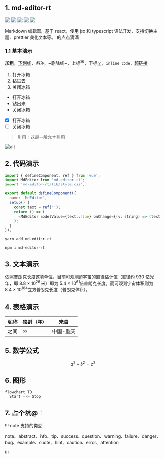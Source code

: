 ## 1. md-editor-rt

![](https://img.shields.io/github/package-json/v/imzbf/md-editor-rt) ![](https://img.shields.io/npm/dm/md-editor-rt) ![](https://img.shields.io/bundlephobia/min/md-editor-rt) ![](https://img.shields.io/github/license/imzbf/md-editor-rt) ![](https://img.shields.io/badge/ssr-%3E1.6.0-brightgreen)

Markdown 编辑器，基于 react，使用 jsx 和 typescript 语法开发，支持切换主题、prettier 美化文本等。
的点点滴滴
### 1.1 基本演示

**加粗**，<u>下划线</u>，_斜体_，~删除线~，上标<sup>26</sup>，下标<sub>[1]</sub>，`inline code`，[超链接](https://imzbf.top)

1. 打开冰箱
2. 钻进去
3. 关闭冰箱

- 打开冰箱
- 钻出来
- 关闭冰箱

- [x] 打开冰箱
- [ ] 关闭冰箱

> 引用：这是一段文本引用

![alt](https://imzbf.github.io/md-editor-rt/imgs/preview-light.png 'title')

## 2. 代码演示

```js
import { defineComponent, ref } from 'vue';
import MdEditor from 'md-editor-rt';
import 'md-editor-rt/lib/style.css';

export default defineComponent({
  name: 'MdEditor',
  setup() {
    const text = ref('');
    return () => (
      <MdEditor modelValue={text.value} onChange={(v: string) => (text.value = v)} />
    );
  }
});
```

```shell [install:yarn]
yarn add md-editor-rt
```

```shell [install:npm]
npm i md-editor-rt
```

## 3. 文本演示

依照普朗克长度这项单位，目前可观测的宇宙的直径估计值（直径约 930 亿光年，即 8.8 × 10<sup>26</sup> 米）即为 5.4 × 10<sup>61</sup>倍普朗克长度。而可观测宇宙体积则为 8.4 × 10<sup>184</sup>立方普朗克长度（普朗克体积）。

## 4. 表格演示

| 昵称 | 猿龄（年） | 来自      |
| ---- | ---------- | --------- |
| 之间 | ∞          | 中国-重庆 |

## 5. 数学公式

$$
\begin{equation}
a^2+b^2=c^2
\end{equation}
$$

## 6. 图形

```mermaid
flowchart TD
  Start --> Stop
```

## 7. 占个坑@！

!!! note 支持的类型

note、abstract、info、tip、success、question、warning、failure、danger、bug、example、quote、hint、caution、error、attention

!!!
